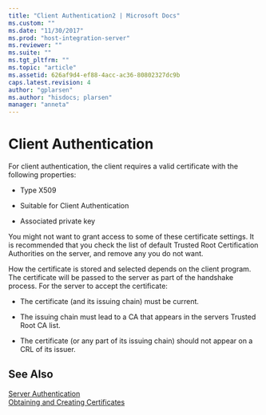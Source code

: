 ```yaml
---
title: "Client Authentication2 | Microsoft Docs"
ms.custom: ""
ms.date: "11/30/2017"
ms.prod: "host-integration-server"
ms.reviewer: ""
ms.suite: ""
ms.tgt_pltfrm: ""
ms.topic: "article"
ms.assetid: 626af9d4-ef88-4acc-ac36-80802327dc9b
caps.latest.revision: 4
author: "gplarsen"
ms.author: "hisdocs; plarsen"
manager: "anneta"
---
```

# Client Authentication
For client authentication, the client requires a valid certificate with the following properties:  
  
-   Type X509  
  
-   Suitable for Client Authentication  
  
-   Associated private key  
  
 You might not want to grant access to some of these certificate settings. It is recommended that you check the list of default Trusted Root Certification Authorities on the server, and remove any you do not want.  
  
 How the certificate is stored and selected depends on the client program. The certificate will be passed to the server as part of the handshake process. For the server to accept the certificate:  
  
-   The certificate (and its issuing chain) must be current.  
  
-   The issuing chain must lead to a CA that appears in the servers Trusted Root CA list.  
  
-   The certificate (or any part of its issuing chain) should not appear on a CRL of its issuer.  
  
## See Also  
 [Server Authentication](../core/server-authentication1.md)   
 [Obtaining and Creating Certificates](../core/obtaining-and-creating-certificates1.md)